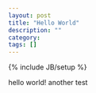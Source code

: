 ```yaml
---
layout: post
title: "Hello World"
description: ""
category: 
tags: []
---
```

{% include JB/setup %}


hello world!
another test
